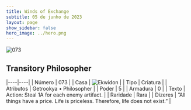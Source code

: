```yaml
---
title: Winds of Exchange
subtitle: 05 de junho de 2023
layout: page
show_sidebar: false
hero_image: ../hero.png
---
```


![073](https://mastervault-storage-prod.s3.amazonaws.com/media/card_front/en/600_073_4568d3c67ad8_en.png)


## Transitory Philosopher

|----|----|
| Número | 073 |
| Casa | ![Ekwidon](https://archonarcana.com/images/thumb/3/31/Ekwidon.png/25px-Ekwidon.png "Ekwidon") |
| Tipo | Criatura |
| Atributos | Getrookya • Philosopher |
| Poder | 5 |
| Armadura | 0 |
| Texto | Action: Steal 1A for each enemy artifact.  |
| Raridade | Rara |
| Dizeres | ”All things have a price. Life is priceless. Therefore, life does not exist.”   |

